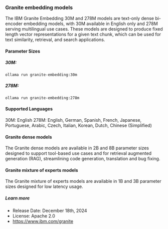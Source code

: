 ### Granite embedding models

The IBM Granite Embedding 30M and 278M models are text-only dense bi-encoder embedding models, with 30M available in English only and 278M serving multilingual use cases. These models are designed to produce fixed length vector representations for a given text chunk, which can be used for text similarity, retrieval, and search applications.

#### Parameter Sizes

##### 30M:

```
ollama run granite-embedding:30m
```

##### 278M:

```
ollama run granite-embedding:278m
```

#### Supported Languages

30M: English 278M: English, German, Spanish, French, Japanese, Portuguese, Arabic, Czech, Italian, Korean, Dutch, Chinese (Simplified)

#### Granite dense models

The Granite dense models are available in 2B and 8B parameter sizes designed to support tool-based use cases and for retrieval augmented generation (RAG), streamlining code generation, translation and bug fixing.

#### Granite mixture of experts models

The Granite mixture of experts models are available in 1B and 3B parameter sizes designed for low latency usage.

##### Learn more

- Release Date: December 18th, 2024
- License: Apache 2.0
- https://www.ibm.com/granite